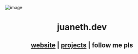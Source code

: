 ![image](https://github.com/juaneth/juaneth/assets/68202118/faaa485c-917e-4c7b-8279-e7afb49b4c19)
<h1 align="center">juaneth.dev</h1>

<h2 align="center"> <a href="https://juaneth.dev">website</a> | <a href="https://github.com/juaneth?tab=repositories">projects</a> | <a>follow me pls</a> </h2>
 
